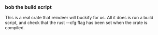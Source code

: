 ### bob the build script

This is a real crate that reindeer will buckify for us. All it does is run a 
build script, and check that the rust --cfg flag has been set when the crate is 
compiled.
